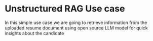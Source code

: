 # Unstructured RAG Use case

In this simple use case we are going to retrieve information from the uploaded resume document using open source LLM model for quick insights about the candidate
